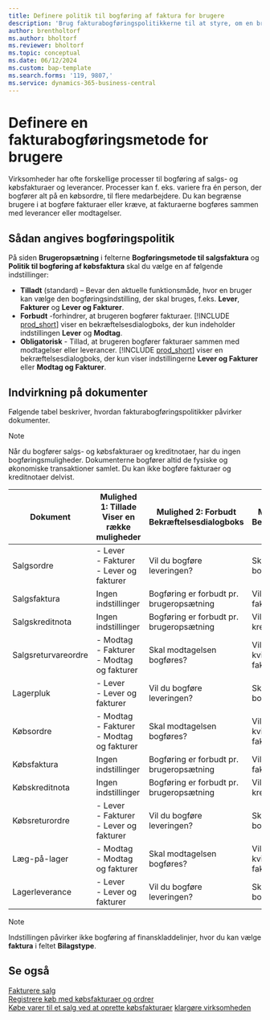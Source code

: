 ```yaml
---
title: Definere politik til bogføring af faktura for brugere
description: 'Brug fakturabogføringspolitikkerne til at styre, om en bruger kan bogføre salgs- og købsfakturaer.'
author: brentholtorf
ms.author: bholtorf
ms.reviewer: bholtorf
ms.topic: conceptual
ms.date: 06/12/2024
ms.custom: bap-template
ms.search.forms: '119, 9807,'
ms.service: dynamics-365-business-central
---
```


# Definere en fakturabogføringsmetode for brugere

Virksomheder har ofte forskellige processer til bogføring af salgs- og købsfakturaer og leverancer. Processer kan f. eks. variere fra én person, der bogfører alt på en købsordre, til flere medarbejdere. Du kan begrænse brugere i at bogføre fakturaer eller kræve, at fakturaerne bogføres sammen med leverancer eller modtagelser.

## Sådan angives bogføringspolitik

På siden **Brugeropsætning** i felterne **Bogføringsmetode til salgsfaktura** og **Politik til bogføring af købsfaktura** skal du vælge en af følgende indstillinger:

* **Tilladt** (standard) – Bevar den aktuelle funktionsmåde, hvor en bruger kan vælge den bogføringsindstilling, der skal bruges, f.eks. **Lever**, **Fakturer** og **Lever og Fakturer**. 
* **Forbudt** -forhindrer, at brugeren bogfører fakturaer. [!INCLUDE [prod_short](includes/prod_short.md)] viser en bekræftelsesdialogboks, der kun indeholder indstillingen **Lever** og **Modtag**.
* **Obligatorisk** - Tillad, at brugeren bogfører fakturaer sammen med modtagelser eller leverancer. [!INCLUDE [prod_short](includes/prod_short.md)] viser en bekræftelsesdialogboks, der kun viser indstillingerne **Lever og Fakturer** eller **Modtag og Fakturer**.

## Indvirkning på dokumenter

Følgende tabel beskriver, hvordan fakturabogføringspolitikker påvirker dokumenter.

> [!NOTE]
> Når du bogfører salgs- og købsfakturaer og kreditnotaer, har du ingen bogføringsmuligheder. Dokumenterne bogfører altid de fysiske og økonomiske transaktioner samlet. Du kan ikke bogføre fakturaer og kreditnotaer delvist.

|Dokument | Mulighed 1: Tillade <br>Viser en række muligheder| Mulighed 2: Forbudt <br>Bekræftelsesdialogboks | Mulighed 3: Tvungen <br>Bekræftelsesdialogboks|
|--|--|--|--|
|Salgsordre |- Lever <br>- Fakturer <br>- Lever og fakturer |Vil du bogføre leveringen? |Skal forsendelsen bogføres og faktureres?|
|Salgsfaktura|Ingen indstillinger| Bogføring er forbudt pr. brugeropsætning|Vil du bogføre fakturaen?|
|Salgskreditnota|Ingen indstillinger|Bogføring er forbudt pr. brugeropsætning|Vil du bogføre kreditnotaen?|
|Salgsreturvareordre |- Modtag <br>- Fakturer <br>- Modtag og fakturer |Skal modtagelsen bogføres? |Vil du bogføre kvitteringen og fakturaen?|
|Lagerpluk |- Lever <br>- Lever og fakturer |Vil du bogføre leveringen? |Skal forsendelsen bogføres og faktureres?|
|Købsordre |- Modtag <br>- Fakturer <br>- Modtag og fakturer |Skal modtagelsen bogføres? |Vil du bogføre kvitteringen og fakturaen?|
|Købsfaktura|Ingen indstillinger|Bogføring er forbudt pr. brugeropsætning|Vil du bogføre fakturaen?|
|Købskreditnota|Ingen indstillinger|Bogføring er forbudt pr. brugeropsætning|Vil du bogføre kreditnotaen?|
|Købsreturordre |- Lever <br>- Fakturer <br>- Lever og fakturer |Vil du bogføre leveringen? |Skal forsendelsen bogføres og faktureres?|
|Læg-på-lager |- Modtag <br>- Modtag og fakturer |Skal modtagelsen bogføres? |Vil du bogføre kvitteringen og fakturaen?|
|Lagerleverance |- Lever <br>- Lever og fakturer | Vil du bogføre leveringen? |Skal forsendelsen bogføres og faktureres?|

   > [!Note]
   > Indstillingen påvirker ikke bogføring af finanskladdelinjer, hvor du kan vælge **faktura** i feltet **Bilagstype**.

## Se også

[Fakturere salg](sales-how-invoice-sales.md)  
[Registrere køb med købsfakturaer og ordrer](purchasing-how-record-purchases.md)  
[Købe varer til et salg ved at oprette købsfakturaer](purchasing-how-purchase-products-sale.md)
[klargøre virksomheden](ui-get-ready-business.md)  
